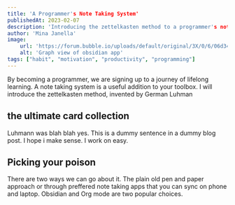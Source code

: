 ```yaml
---
title: 'A Programmer's Note Taking System'
publishedAt: 2023-02-07
description: 'Introducing the zettelkasten method to a programmer's note taking and study habit'
author: 'Mina Janella'
image:
    url: 'https://forum.bubble.io/uploads/default/original/3X/0/6/06d34e5c161ab17355f570a668f12d9ad46bd62a.jpeg' 
    alt: 'Graph view of obsidian app'
tags: ["habit", "motivation", "productivity", "programming"]
---
```


By becoming a programmer, we are signing up to a journey of lifelong learning. A note taking system is a useful addition to your toolbox. I will introduce the zettelkasten method, invented by German Luhman

## the ultimate card collection

Luhmann was blah blah yes. This is a dummy sentence in a dummy blog post. I hope i make sense. I work on easy.

## Picking your poison

There  are two ways we can go about it. The plain old pen and paper approach or through preffered note taking apps that you can sync on phone and laptop. Obsidian and Org mode are two popular choices.
